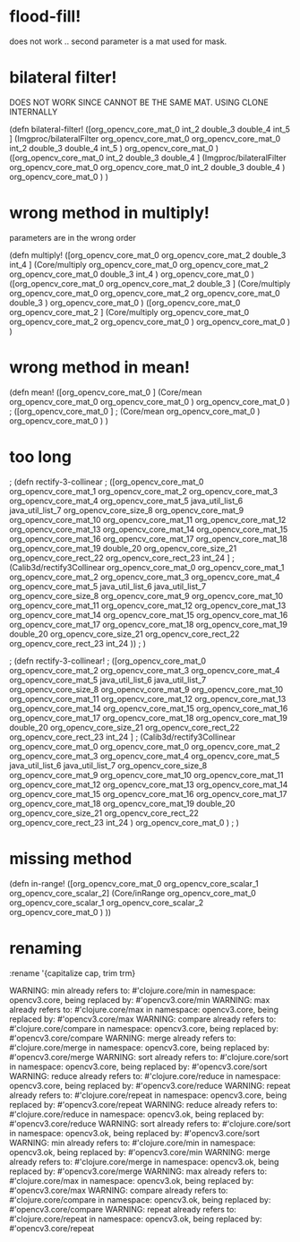 # flood-fill!

does not work .. second parameter is a mat used for mask.



# bilateral filter!

DOES NOT WORK SINCE CANNOT BE THE SAME MAT.
USING CLONE INTERNALLY 

(defn bilateral-filter!
([org_opencv_core_mat_0 int_2 double_3 double_4 int_5 ]
  (Imgproc/bilateralFilter org_opencv_core_mat_0 org_opencv_core_mat_0 int_2 double_3 double_4 int_5 ) org_opencv_core_mat_0 )
([org_opencv_core_mat_0 int_2 double_3 double_4 ]
  (Imgproc/bilateralFilter org_opencv_core_mat_0 org_opencv_core_mat_0 int_2 double_3 double_4 ) org_opencv_core_mat_0 )
)


# wrong method in multiply!

parameters are in the wrong order

(defn multiply!
([org_opencv_core_mat_0 org_opencv_core_mat_2 double_3 int_4 ]
  (Core/multiply org_opencv_core_mat_0 org_opencv_core_mat_2 org_opencv_core_mat_0 double_3 int_4 ) org_opencv_core_mat_0 )
([org_opencv_core_mat_0 org_opencv_core_mat_2 double_3 ]
  (Core/multiply org_opencv_core_mat_0 org_opencv_core_mat_2 org_opencv_core_mat_0 double_3 ) org_opencv_core_mat_0 )
([org_opencv_core_mat_0 org_opencv_core_mat_2 ]
  (Core/multiply org_opencv_core_mat_0 org_opencv_core_mat_2 org_opencv_core_mat_0 ) org_opencv_core_mat_0 )
)


# wrong method in mean!

(defn mean!
([org_opencv_core_mat_0 ]
  (Core/mean org_opencv_core_mat_0 org_opencv_core_mat_0 ) org_opencv_core_mat_0 )
; ([org_opencv_core_mat_0 ]
;   (Core/mean org_opencv_core_mat_0 ) org_opencv_core_mat_0 )
)

# too long


; (defn rectify-3-collinear
; ([org_opencv_core_mat_0 org_opencv_core_mat_1 org_opencv_core_mat_2 org_opencv_core_mat_3 org_opencv_core_mat_4 org_opencv_core_mat_5 java_util_list_6 java_util_list_7 org_opencv_core_size_8 org_opencv_core_mat_9 org_opencv_core_mat_10 org_opencv_core_mat_11 org_opencv_core_mat_12 org_opencv_core_mat_13 org_opencv_core_mat_14 org_opencv_core_mat_15 org_opencv_core_mat_16 org_opencv_core_mat_17 org_opencv_core_mat_18 org_opencv_core_mat_19 double_20 org_opencv_core_size_21 org_opencv_core_rect_22 org_opencv_core_rect_23 int_24 ]
;   (Calib3d/rectify3Collinear org_opencv_core_mat_0 org_opencv_core_mat_1 org_opencv_core_mat_2 org_opencv_core_mat_3 org_opencv_core_mat_4 org_opencv_core_mat_5 java_util_list_6 java_util_list_7 org_opencv_core_size_8 org_opencv_core_mat_9 org_opencv_core_mat_10 org_opencv_core_mat_11 org_opencv_core_mat_12 org_opencv_core_mat_13 org_opencv_core_mat_14 org_opencv_core_mat_15 org_opencv_core_mat_16 org_opencv_core_mat_17 org_opencv_core_mat_18 org_opencv_core_mat_19 double_20 org_opencv_core_size_21 org_opencv_core_rect_22 org_opencv_core_rect_23 int_24 ))
; )

; (defn rectify-3-collinear!
; ([org_opencv_core_mat_0 org_opencv_core_mat_2 org_opencv_core_mat_3 org_opencv_core_mat_4 org_opencv_core_mat_5 java_util_list_6 java_util_list_7 org_opencv_core_size_8 org_opencv_core_mat_9 org_opencv_core_mat_10 org_opencv_core_mat_11 org_opencv_core_mat_12 org_opencv_core_mat_13 org_opencv_core_mat_14 org_opencv_core_mat_15 org_opencv_core_mat_16 org_opencv_core_mat_17 org_opencv_core_mat_18 org_opencv_core_mat_19 double_20 org_opencv_core_size_21 org_opencv_core_rect_22 org_opencv_core_rect_23 int_24 ]
;   (Calib3d/rectify3Collinear org_opencv_core_mat_0 org_opencv_core_mat_0 org_opencv_core_mat_2 org_opencv_core_mat_3 org_opencv_core_mat_4 org_opencv_core_mat_5 java_util_list_6 java_util_list_7 org_opencv_core_size_8 org_opencv_core_mat_9 org_opencv_core_mat_10 org_opencv_core_mat_11 org_opencv_core_mat_12 org_opencv_core_mat_13 org_opencv_core_mat_14 org_opencv_core_mat_15 org_opencv_core_mat_16 org_opencv_core_mat_17 org_opencv_core_mat_18 org_opencv_core_mat_19 double_20 org_opencv_core_size_21 org_opencv_core_rect_22 org_opencv_core_rect_23 int_24 ) org_opencv_core_mat_0 )
; )


# missing method

(defn in-range!
  ([org_opencv_core_mat_0 org_opencv_core_scalar_1 org_opencv_core_scalar_2]
  (Core/inRange org_opencv_core_mat_0 org_opencv_core_scalar_1 org_opencv_core_scalar_2 org_opencv_core_mat_0 )
  ))


# renaming
:rename '{capitalize cap, trim trm}

WARNING: min already refers to: #'clojure.core/min in namespace: opencv3.core, being replaced by: #'opencv3.core/min
WARNING: max already refers to: #'clojure.core/max in namespace: opencv3.core, being replaced by: #'opencv3.core/max
WARNING: compare already refers to: #'clojure.core/compare in namespace: opencv3.core, being replaced by: #'opencv3.core/compare
WARNING: merge already refers to: #'clojure.core/merge in namespace: opencv3.core, being replaced by: #'opencv3.core/merge
WARNING: sort already refers to: #'clojure.core/sort in namespace: opencv3.core, being replaced by: #'opencv3.core/sort
WARNING: reduce already refers to: #'clojure.core/reduce in namespace: opencv3.core, being replaced by: #'opencv3.core/reduce
WARNING: repeat already refers to: #'clojure.core/repeat in namespace: opencv3.core, being replaced by: #'opencv3.core/repeat
WARNING: reduce already refers to: #'clojure.core/reduce in namespace: opencv3.ok, being replaced by: #'opencv3.core/reduce
WARNING: sort already refers to: #'clojure.core/sort in namespace: opencv3.ok, being replaced by: #'opencv3.core/sort
WARNING: min already refers to: #'clojure.core/min in namespace: opencv3.ok, being replaced by: #'opencv3.core/min
WARNING: merge already refers to: #'clojure.core/merge in namespace: opencv3.ok, being replaced by: #'opencv3.core/merge
WARNING: max already refers to: #'clojure.core/max in namespace: opencv3.ok, being replaced by: #'opencv3.core/max
WARNING: compare already refers to: #'clojure.core/compare in namespace: opencv3.ok, being replaced by: #'opencv3.core/compare
WARNING: repeat already refers to: #'clojure.core/repeat in namespace: opencv3.ok, being replaced by: #'opencv3.core/repeat
